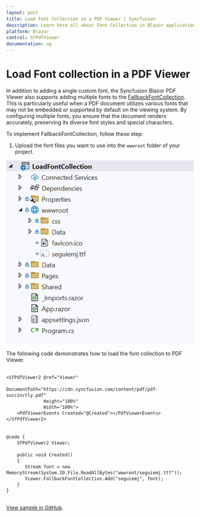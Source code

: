 ```yaml
---
layout: post
title: Load Font Collection in a PDF Viewer | Syncfusion
description: Learn here all about Font Collection in Blazor application in Syncfusion Blazor SfPdfViewer component and more.
platform: Blazor
control: SfPdfViewer
documentation: ug
---
```


# Load Font collection in a PDF Viewer

In addition to adding a single custom font, the Syncfusion Blazor PDF Viewer also supports adding multiple fonts to the [FallbackFontCollection](https://help.syncfusion.com/cr/blazor/Syncfusion.Blazor.SfPdfViewer.PdfViewerBase.html#Syncfusion_Blazor_SfPdfViewer_PdfViewerBase_FallbackFontCollection). This is particularly useful when a PDF document utilizes various fonts that may not be embedded or supported by default on the viewing system. By configuring multiple fonts, you ensure that the document renders accurately, preserving its diverse font styles and special characters.

To implement FallbackFontCollection, follow these step: 

1. Upload the font files you want to use into the `wwwroot` folder of your project.

![Font Collection in Blazor PDFViewer](../../pdfviewer/images/load-font-collection.png)

The following code demonstrates how to load the font collection to PDF Viewer.

```cshtml

<SfPdfViewer2 @ref="Viewer" 
              DocumentPath="https://cdn.syncfusion.com/content/pdf/pdf-succinctly.pdf"
              Height="100%"
              Width="100%">
    <PdfViewerEvents Created="@Created"></PdfViewerEvents>
</SfPdfViewer2>
 

@code {
    SfPdfViewer2 Viewer;
    
    public void Created()
    {
       Stream font = new MemoryStream(System.IO.File.ReadAllBytes("wwwroot/seguiemj.ttf"));
       Viewer.FallbackFontCollection.Add("seguiemj", font);
    }
}
    
```
[View sample in GitHub](https://github.com/SyncfusionExamples/blazor-pdf-viewer-examples/tree/master/Load%20and%20Save/Load%20font%20collection%20in%20PDF%20document).
